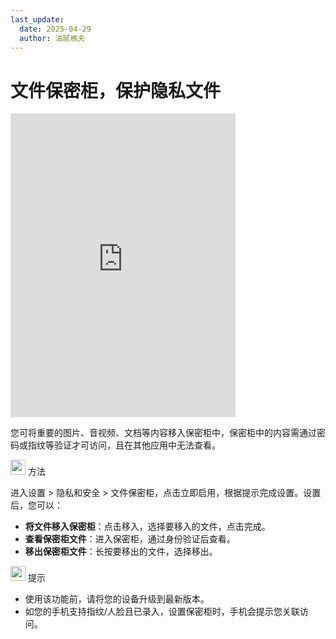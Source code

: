 ```yaml
---
last_update:
  date: 2025-04-29
  author: 油腻樵夫
---
```


# 文件保密柜，保护隐私文件

<iframe src="https://tips-p01-drcn.dbankcdn.cn/MODEL/EMUI/C00B030/resource/card/202502181Uo3yy/zh-cn/image/video/10044552_f003_FileSafe.mp4#toolbar=0" scrolling="no" border="0" frameborder="no" framespacing="0" allowfullscreen="true" width="360" height="486"> </iframe>

您可将重要的图片、音视频、文档等内容移入保密柜中，保密柜中的内容需通过密码或指纹等验证才可访问，且在其他应用中无法查看。

<img src="https://tips-p01-drcn.dbankcdn.cn/MODEL/EMUI/C00B030/resource/card/202503041becsx/zh-cn/image/common/buttons/fig_method.png" width="24" height="24"/> 方法

进入设置 > 隐私和安全 > 文件保密柜，点击立即启用，根据提示完成设置。设置后，您可以：

+   **将文件移入保密柜**：点击移入，选择要移入的文件，点击完成。
+   **查看保密柜文件**：进入保密柜，通过身份验证后查看。
+   **移出保密柜文件**：长按要移出的文件，选择移出。

<img src="https://tips-p01-drcn.dbankcdn.cn/MODEL/EMUI/C00B030/resource/card/202508300vZjQz/zh-cn/image/common/buttons/fig_tips.png" width="24" height="24"/> 提示

+   使用该功能前，请将您的设备升级到最新版本。
+   如您的手机支持指纹/人脸且已录入，设置保密柜时，手机会提示您关联访问。

